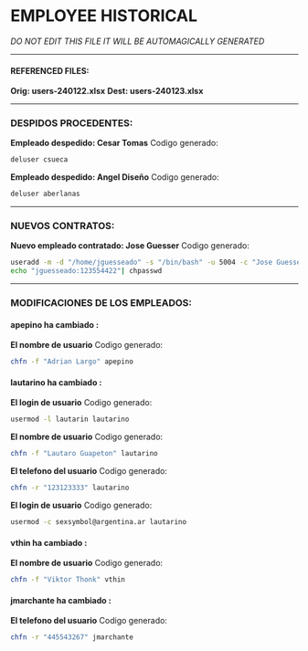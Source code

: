 # EMPLOYEE HISTORICAL 

*DO NOT EDIT THIS FILE* 
*IT WILL BE AUTOMAGICALLY GENERATED*

---
#### REFERENCED FILES:
**Orig: users-240122.xlsx**
**Dest: users-240123.xlsx**

---

### DESPIDOS PROCEDENTES:  
**Empleado despedido: Cesar Tomas**
Codigo generado:
```bash
deluser csueca
```
**Empleado despedido: Angel Diseño**
Codigo generado:
```bash
deluser aberlanas
```
---

### NUEVOS CONTRATOS: 
**Nuevo empleado contratado: Jose Guesser**
Codigo generado:
```bash
useradd -m -d "/home/jguesseado" -s "/bin/bash" -u 5004 -c "Jose Guesser, ,123554422, ,timeguesser@champion.co.uk" "jguesseado"
echo "jguesseado:123554422"| chpasswd 
```
---

### MODIFICACIONES DE LOS EMPLEADOS: 

#### apepino ha cambiado :
**El nombre de usuario**
Codigo generado:
```bash
chfn -f "Adrian Largo" apepino
```

#### lautarino ha cambiado :
**El login de usuario**
Codigo generado:
```bash
usermod -l lautarin lautarino
```
**El nombre de usuario**
Codigo generado:
```bash
chfn -f "Lautaro Guapeton" lautarino
```
**El telefono del usuario**
Codigo generado:
```bash
chfn -r "123123333" lautarino
```
**El login de usuario**
Codigo generado:
```bash
usermod -c sexsymbol@argentina.ar lautarino
```

#### vthin ha cambiado :
**El nombre de usuario**
Codigo generado:
```bash
chfn -f "Viktor Thonk" vthin
```

#### jmarchante ha cambiado :
**El telefono del usuario**
Codigo generado:
```bash
chfn -r "445543267" jmarchante
```
